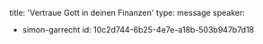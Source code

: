 title: 'Vertraue Gott in deinen Finanzen'
type: message
speaker:
  - simon-garrecht
id: 10c2d744-6b25-4e7e-a18b-503b947b7d18
